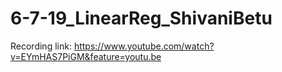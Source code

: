 # 6-7-19_LinearReg_ShivaniBetu

Recording link:
https://www.youtube.com/watch?v=EYmHAS7PiGM&feature=youtu.be
